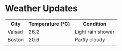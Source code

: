 # Weather Updates

<!-- WEATHER-UPDATE-START -->
<table><tr><th>City</th><th>Temperature (°C)</th><th>Condition</th></tr><tr><td>Valsad</td><td>26.2</td><td>Light rain shower</td></tr><tr><td>Boston</td><td>20.6</td><td>Partly cloudy</td></tr><tr><td></td><td></td><td></td></tr></table>
<!-- WEATHER-UPDATE-END -->
